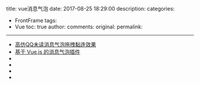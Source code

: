 title: vue消息气泡
date: 2017-08-25 18:29:00
description: 
categories:
- FrontFrame
tags:
- Vue
toc: true
author:
comments:
original:
permalink: 
---
<!-- more -->








- [高仿QQ未读消息气泡拖拽黏连效果](https://mp.weixin.qq.com/s/Dvamomoh4OAF2Ipngth2LQ "")
- [基于 Vue.js 的消息气泡插件](https://juejin.im/post/598832486fb9a03c594587fd?utm_source=gold_browser_extension "")
- []( "")
- []( "")
- []( "")
- []( "")